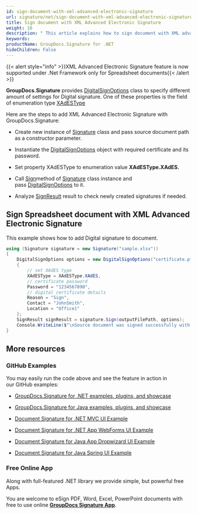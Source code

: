 ```yaml
---
id: sign-document-with-xml-advanced-electronic-signature
url: signature/net/sign-document-with-xml-advanced-electronic-signature
title: Sign document with XML Advanced Electronic Signature
weight: 16
description: " This article explains how to sign document with XML advanced electronic signatures (XAdES) using GroupDocs.Signature API."
keywords: 
productName: GroupDocs.Signature for .NET
hideChildren: False
---
```

{{< alert style="info" >}}XML Advanced Electronic Signature feature is now supported under .Net Framework only for Spreadsheet documents{{< /alert >}}

**GroupDocs.Signature** provides [DigitalSignOptions](https://apireference.groupdocs.com/net/signature/groupdocs.signature.options/digitalsignoptions) class to specify different amount of settings for Digital signature. One of these properties is the field of enumeration type [XAdESType](https://apireference.groupdocs.com/net/signature/groupdocs.signature.domain/xadestype)

Here are the steps to add XML Advanced Electronic Signature with GroupDocs.Signature:

*   Create new instance of [Signature](https://apireference.groupdocs.com/net/signature/groupdocs.signature/signature) class and pass source document path as a constructor parameter.
    
*   Instantiate the [DigitalSignOptions](https://apireference.groupdocs.com/net/signature/groupdocs.signature.options/digitalsignoptions) object with required certificate and its password.
    
*   Set property XAdESType to enumeration value **XAdESType.XAdES.**  
    
*   Call [Sign](https://apireference.groupdocs.com/net/signature/groupdocs.signature/signature/methods/sign)method of [Signature](https://apireference.groupdocs.com/net/signature/groupdocs.signature/signature) class instance and pass [DigitalSignOptions](https://apireference.groupdocs.com/net/signature/groupdocs.signature.options/digitalsignoptions) to it.
    
*   Analyze [SignResult](https://apireference.groupdocs.com/net/signature/groupdocs.signature.domain/signresult) result to check newly created signatures if needed.
    

## Sign Spreadsheet document with XML Advanced Electronic Signature

This example shows how to add Digital signature to document.

```csharp
using (Signature signature = new Signature("sample.xlsx"))
{
    DigitalSignOptions options = new DigitalSignOptions("certificate.pfx")
    {
        // set XAdES type
        XAdESType = XAdESType.XAdES,
        // certificate password
        Password = "1234567890",
        // digital certificate details
        Reason = "Sign",
        Contact = "JohnSmith",
        Location = "Office1"
    };
    SignResult signResult = signature.Sign(outputFilePath, options);
    Console.WriteLine($"\nSource document was signed successfully with {signResult.Succeeded.Count} signature(s).\nFile saved at {outputFilePath}.");
}
```

## More resources

### GitHub Examples 

You may easily run the code above and see the feature in action in our GitHub examples:

*   [GroupDocs.Signature for .NET examples, plugins, and showcase](https://github.com/groupdocs-signature/GroupDocs.Signature-for-.NET)
    
*   [GroupDocs.Signature for Java examples, plugins, and showcase](https://github.com/groupdocs-signature/GroupDocs.Signature-for-Java)
    
*   [Document Signature for .NET MVC UI Example](https://github.com/groupdocs-signature/GroupDocs.Signature-for-.NET-MVC) 
    
*   [Document Signature for .NET App WebForms UI Example](https://github.com/groupdocs-signature/GroupDocs.Signature-for-.NET-WebForms)
    
*   [Document Signature for Java App Dropwizard UI Example](https://github.com/groupdocs-signature/GroupDocs.Signature-for-Java-Dropwizard)
    
*   [Document Signature for Java Spring UI Example](https://github.com/groupdocs-signature/GroupDocs.Signature-for-Java-Spring)
    

### Free Online App 

Along with full-featured .NET library we provide simple, but powerful free Apps.

You are welcome to eSign PDF, Word, Excel, PowerPoint documents with free to use online **[GroupDocs Signature App](https://products.groupdocs.app/signature)**.
